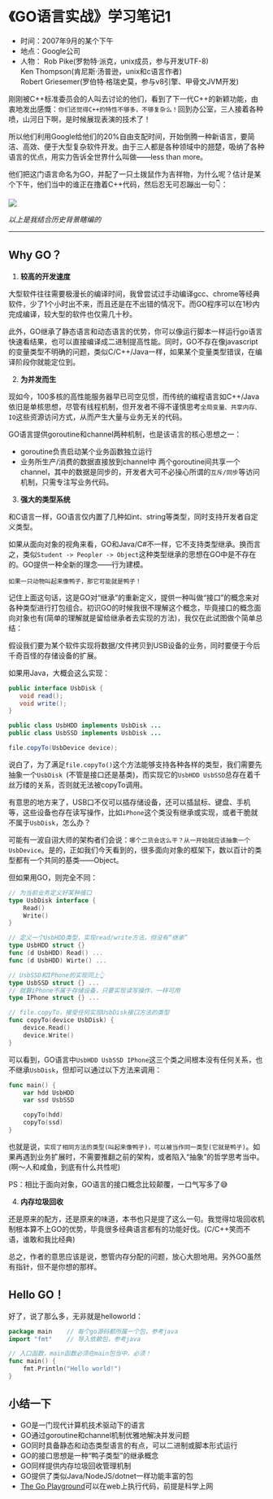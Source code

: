 # 《GO语言实战》学习笔记1
- 时间：2007年9月的某个下午
- 地点：Google公司
- 人物：
Rob Pike(罗勃特·派克，unix成员，参与开发UTF-8)  
Ken Thompson(肯尼斯·汤普逊，unix和c语言作者)   
Robert Griesemer(罗伯特·格瑞史莫，参与v8引擎、甲骨文JVM开发)

刚刚被C++标准委员会的人叫去讨论的他们，看到了下一代C++的新颖功能，由衷地发出感慨：`你们还觉得C++的特性不够多，不够复杂么！`回到办公室，三人接着各种喷，山河日下啊，是时候展现表演的技术了！

所以他们利用Google给他们的20%自由支配时间，开始倒腾一种新语言，要简洁、高效、便于大型复杂软件开发。由于三人都是各种领域中的翘楚，吸纳了各种语言的优点，用实力告诉全世界什么叫做——less than more。

他们把这门语言命名为GO，并配了一只土拨鼠作为吉祥物，为什么呢？估计是某个下午，他们当中的谁正在撸着C++代码，然后忍无可忍蹦出一句👇：

![](https://i.loli.net/2019/01/18/5c418a238e7a3.jpeg)

*以上是我结合历史背景瞎编的*
***
## Why GO？
1. **较高的开发速度**

大型软件往往需要极漫长的编译时间，我曾尝试过手动编译gcc、chrome等经典软件，少了1个小时出不来，而且还是在不出错的情况下。而GO程序可以在1秒内完成编译，较大型的软件也仅需几十秒。

此外，GO继承了静态语言和动态语言的优势，你可以像运行脚本一样运行go语言快速看结果，也可以直接编译成二进制提高性能。同时，GO不存在像javascript的变量类型不明确的问题，类似C/C++/Java一样，如果某个变量类型错误，在编译阶段你就能定位到。

2. **为并发而生**

现如今，100多核的高性能服务器早已司空见惯，而传统的编程语言如C++/Java依旧是单核思想，尽管有线程机制，但开发者不得不谨慎思考`全局变量、共享内存、IO`这些资源访问方式，从而产生大量与业务无关的代码。

GO语言提供goroutine和channel两种机制，也是该语言的核心思想之一：
- goroutine负责启动某个业务函数独立运行
- 业务所生产/消费的数据直接放到channel中
两个goroutine间共享一个channel，其中的数据是同步的，开发者大可不必操心所谓的`互斥/同步`等访问机制，只需专注写业务代码。

3. **强大的类型系统**

和C语言一样，GO语言仅内置了几种如int、string等类型，同时支持开发者自定义类型。

如果从面向对象的视角来看，GO和Java/C#不一样，它不支持类型继承。换而言之，类似`Student -> Peopler -> Object`这种类型继承的思想在GO中是不存在的。GO提供一种全新的理念——行为建模。

`如果一只动物叫起来像鸭子，那它可能就是鸭子！`

记住上面这句话，这是GO对“继承”的重新定义，提供一种叫做“接口”的概念来对各种类型进行打包组合。初识GO的时候我很不理解这个概念，毕竟接口的概念面向对象也有(简单的理解就是留给继承者去实现的方法)，我仅在此试图做个简单总结：

假设我们要为某个软件实现将数据/文件拷贝到USB设备的业务，同时要便于今后千奇百怪的存储设备的扩展。

如果用Java，大概会这么实现：
```java
public interface UsbDisk {
   void read();
   void write();
}

public class UsbHDD implements UsbDisk ...
public class UsbSSD implements UsbDisk ...

file.copyTo(UsbDevice device);
```
说白了，为了满足`file.copyTo()`这个方法能够支持各种各样的类型，我们需要先抽象一个`UsbDisk `(不管是接口还是基类)，而实现它的`UsbHDD UsbSSD`总存在着千丝万缕的关系，否则就无法被copyTo调用。

有意思的地方来了，USB口不仅可以插存储设备，还可以插鼠标、键盘、手机等，这些设备也存在读写操作，比如`iPhone`这个类没有继承或实现，或者干脆就不属于`UsbDisk`，怎么办？

可能有一波自诩大师的架构者们会说：`哪个二货会这么干？从一开始就应该抽象一个UsbDevice`。是的，正如我们今天看到的，很多面向对象的框架下，数以百计的类型都有一个共同的基类——Object。

但如果用GO，则完全不同：
```go
// 为当前业务定义好某种接口
type UsbDisk interface {
    Read()
    Write()
}

// 定义一个UsbHDD类型，实现read/write方法，但没有“继承”
type UsbHDD struct {}
func (d UsbHDD) Read() ...
func (d UsbHDD) Wirte() ...

// UsbSSD和IPhone的实现同上👆
type UsbSSD struct {} ...
// 就算iPhone不属于存储设备，只要实现读写操作，一样可用
type IPhone struct {} ...

// file.copyTo，接受任何实现UsbDisk接口方法的类型
func copyTo(device UsbDisk) {
	device.Read()
	device.Write()
}
```
可以看到，GO语言中`UsbHDD UsbSSD IPhone`这三个类之间根本没有任何关系，也不继承`UsbDisk`，但却可以通过以下方法来调用：
```go
func main() {
	var hdd UsbHDD
	var ssd UsbSSD

	copyTo(hdd)
	copyTo(ssd)
}
```
也就是说，`实现了相同方法的类型(叫起来像鸭子)，可以被当作同一类型(它就是鸭子)`。如果再遇到业务扩展时，不需要推翻之前的架构，或者陷入“抽象”的哲学思考当中。(啊～人和咸鱼，到底有什么共性呢)

PS：相比于面向对象，GO语言的接口概念比较颠覆，一口气写多了😅

4. **内存垃圾回收**

还是原来的配方，还是原来的味道，本书也只是提了这么一句。我觉得垃圾回收机制根本算不上GO的优势，毕竟很多经典语言都有的功能好伐。(C/C++笑而不语，谁敢和我比经典)

总之，作者的意思应该是说，憋管内存分配的问题，放心大胆地用。另外GO虽然有指针，但不是你想的那样。

## Hello GO！
好了，说了那么多，无非就是helloworld：
```go
package main	// 每个go源码都所属一个包，参考java
import "fmt"	// 导入依赖包，参考java

// 入口函数，main函数必须在main包当中，必须！
func main() {
    fmt.Println("Hello world!")
}
```

## 小结一下
- GO是一门现代计算机技术驱动下的语言
- GO通过goroutine和channel机制优雅地解决并发问题
- GO同时具备静态和动态类型语言的有点，可以二进制或脚本形式运行
- GO的接口思想是一种“鸭子类型”的继承概念
- GO同样提供内存垃圾回收管理机制
- GO提供了类似Java/NodeJS/dotnet一样功能丰富的包
- [The Go Playground](http://play.golang.org)可以在web上执行代码，前提是科学上网